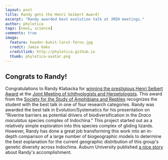 ```yaml
---
layout: post
title: Randy gets the Henri Seibert Award!
excerpt: "Randy awarded best evolution talk at JMIH meetings."
author: phyletica
tags: [news, science]
comments: true
image:
  feature: header-bukit-larut-ferns.jpg
  credit: Jamie Oaks
  creditlink: http://phyletica.github.io
  thumb: phyletica-avatar.png
---
```


## Congrats to Randy!

Congratulations to Randy Klabacka for
[winning the prestigious Henri Seibert Award](https://www.auburn.edu/cosam/news/articles/2019/08/auburn_student_honored_with_research_award_on_reptile_study.htm)
at the
[Joint Meeting of Ichthyologists and Herpetologists](https://conferences.k-state.edu/jmih/).
This award from the
[Society for the Study of Amphibians and Reptiles](https://ssarherps.org/)
recognizes the student with the best talk in one of four research categories.
Randy was awarded the best talk in Evolution/Systematics for his presentation
on "Riverine barriers as potential drivers of biodiversification in the *Draco
maculatus* species complex of Indochina."
This project started out as a relatively simple exploration into this species
complex of gliding lizards.
However, Randy has done a great job transforming this work
into an in-depth comparison of
a large number of biogeographic models to determine the best explanation for
the current geographic distribution of this group's genetic diversity across
Indochina.
Auburn University published
[a nice story](https://www.auburn.edu/cosam/news/articles/2019/08/auburn_student_honored_with_research_award_on_reptile_study.htm)
about Randy's accomplishment.
